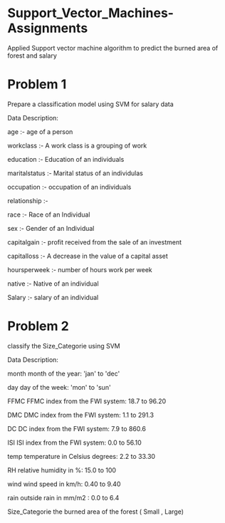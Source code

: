 # Support_Vector_Machines-Assignments


Applied Support vector machine algorithm to predict the burned area of forest and salary

# Problem 1

Prepare a classification model using SVM for salary data

Data Description:

age :- age of a person 

workclass :- A work class is a grouping of work 

education :- Education of an individuals 

maritalstatus :- Marital status of an individulas 

occupation :- occupation of an individuals 

relationship :- 

race :- Race of an Individual 

sex :- Gender of an Individual 

capitalgain :- profit received from the sale of an investment 

capitalloss :- A decrease in the value of a capital asset 

hoursperweek :- number of hours work per week 

native :- Native of an individual 

Salary :- salary of an individual

# Problem 2

classify the Size_Categorie using SVM

Data Description:

month	month of the year: 'jan' to 'dec'

day	day of the week: 'mon' to 'sun'

FFMC	FFMC index from the FWI system: 18.7 to 96.20

DMC	DMC index from the FWI system: 1.1 to 291.3

DC	DC index from the FWI system: 7.9 to 860.6

ISI	ISI index from the FWI system: 0.0 to 56.10

temp	temperature in Celsius degrees: 2.2 to 33.30

RH	relative humidity in %: 15.0 to 100

wind	wind speed in km/h: 0.40 to 9.40

rain	outside rain in mm/m2 : 0.0 to 6.4

Size_Categorie 	the burned area of the forest ( Small , Large)

